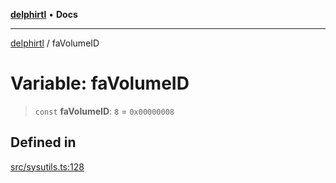 [**delphirtl**](../README.md) • **Docs**

***

[delphirtl](../globals.md) / faVolumeID

# Variable: faVolumeID

> `const` **faVolumeID**: `8` = `0x00000008`

## Defined in

[src/sysutils.ts:128](https://github.com/chuacw/delphirtl/blob/fec3f5d663dd7c36654525a8693564dece7e3b0d/src/sysutils.ts#L128)
